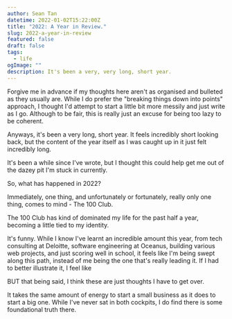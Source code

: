 ```yaml
---
author: Sean Tan
datetime: 2022-01-02T15:22:00Z
title: "2022: A Year in Review."
slug: 2022-a-year-in-review
featured: false
draft: false
tags:
  - life
ogImage: ""
description: It's been a very, very long, short year.
---
```


Forgive me in advance if my thoughts here aren't as organised and bulleted as they usually are. While I do prefer the "breaking things down into points" approach, I thought I'd attempt to start a little bit more messily and just write as I go. Although to be fair, this is really just an excuse for being too lazy to be coherent.

Anyways, it's been a very long, short year. It feels incredibly short looking back, but the content of the year itself as I was caught up in it just felt incredibly long.

It's been a while since I've wrote, but I thought this could help get me out of the dazey pit I'm stuck in currently.

So, what has happened in 2022?

Immediately, one thing, and unfortunately or fortunately, really only one thing, comes to mind - The 100 Club.

The 100 Club has kind of dominated my life for the past half a year, becoming a little tied to my identity.

It's funny. While I know I've learnt an incredible amount this year, from tech consulting at Deloitte, software engineering at Oceanus, building various web projects, and just scoring well in school, it feels like I'm being swept along this path, instead of me being the one that's really leading it. If I had to better illustrate it, I feel like

BUT that being said, I think these are just thoughts I have to get over.

It takes the same amount of energy to start a small business as it does to start a big one. While I've never sat in both cockpits, I do find there is some foundational truth there.

